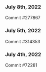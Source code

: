 ### July 8th, 2022

Commit #277867

### July 5th, 2022

Commit #314353


### July 4th, 2022

Commit #72281
